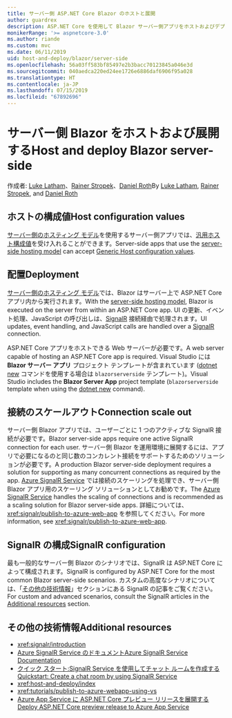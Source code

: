 ```yaml
---
title: サーバー側 ASP.NET Core Blazor のホストと展開
author: guardrex
description: ASP.NET Core を使用して Blazor サーバー側アプリをホストおよびデプロイする方法について説明します。
monikerRange: '>= aspnetcore-3.0'
ms.author: riande
ms.custom: mvc
ms.date: 06/11/2019
uid: host-and-deploy/blazor/server-side
ms.openlocfilehash: 56a03ff583bf85497e2b3bacc70123845a046e3d
ms.sourcegitcommit: 040aedca220ed24ee1726e6886daf6906f95a028
ms.translationtype: HT
ms.contentlocale: ja-JP
ms.lasthandoff: 07/15/2019
ms.locfileid: "67892696"
---
```

# <a name="host-and-deploy-blazor-server-side"></a><span data-ttu-id="8046d-103">サーバー側 Blazor をホストおよび展開する</span><span class="sxs-lookup"><span data-stu-id="8046d-103">Host and deploy Blazor server-side</span></span>

<span data-ttu-id="8046d-104">作成者: [Luke Latham](https://github.com/guardrex)、[Rainer Stropek](https://www.timecockpit.com)、[Daniel Roth](https://github.com/danroth27)</span><span class="sxs-lookup"><span data-stu-id="8046d-104">By [Luke Latham](https://github.com/guardrex), [Rainer Stropek](https://www.timecockpit.com), and [Daniel Roth](https://github.com/danroth27)</span></span>

## <a name="host-configuration-values"></a><span data-ttu-id="8046d-105">ホストの構成値</span><span class="sxs-lookup"><span data-stu-id="8046d-105">Host configuration values</span></span>

<span data-ttu-id="8046d-106">[サーバー側のホスティング モデル](xref:blazor/hosting-models#server-side)を使用するサーバー側アプリでは、[汎用ホスト構成値](xref:fundamentals/host/generic-host#host-configuration)を受け入れることができます。</span><span class="sxs-lookup"><span data-stu-id="8046d-106">Server-side apps that use the [server-side hosting model](xref:blazor/hosting-models#server-side) can accept [Generic Host configuration values](xref:fundamentals/host/generic-host#host-configuration).</span></span>

## <a name="deployment"></a><span data-ttu-id="8046d-107">配置</span><span class="sxs-lookup"><span data-stu-id="8046d-107">Deployment</span></span>

<span data-ttu-id="8046d-108">[サーバー側のホスティング モデル](xref:blazor/hosting-models#server-side)では、Blazor はサーバー上で ASP.NET Core アプリ内から実行されます。</span><span class="sxs-lookup"><span data-stu-id="8046d-108">With the [server-side hosting model](xref:blazor/hosting-models#server-side), Blazor is executed on the server from within an ASP.NET Core app.</span></span> <span data-ttu-id="8046d-109">UI の更新、イベント処理、JavaScript の呼び出しは、[SignalR](xref:signalr/introduction) 接続経由で処理されます。</span><span class="sxs-lookup"><span data-stu-id="8046d-109">UI updates, event handling, and JavaScript calls are handled over a [SignalR](xref:signalr/introduction) connection.</span></span>

<span data-ttu-id="8046d-110">ASP.NET Core アプリをホストできる Web サーバーが必要です。</span><span class="sxs-lookup"><span data-stu-id="8046d-110">A web server capable of hosting an ASP.NET Core app is required.</span></span> <span data-ttu-id="8046d-111">Visual Studio には **Blazor サーバー アプリ** プロジェクト テンプレートが含まれています ([dotnet new](/dotnet/core/tools/dotnet-new) コマンドを使用する場合は `blazorserverside` テンプレート)。</span><span class="sxs-lookup"><span data-stu-id="8046d-111">Visual Studio includes the **Blazor Server App** project template (`blazorserverside` template when using the [dotnet new](/dotnet/core/tools/dotnet-new) command).</span></span>

## <a name="connection-scale-out"></a><span data-ttu-id="8046d-112">接続のスケールアウト</span><span class="sxs-lookup"><span data-stu-id="8046d-112">Connection scale out</span></span>

<span data-ttu-id="8046d-113">サーバー側 Blazor アプリでは、ユーザーごとに 1 つのアクティブな SignalR 接続が必要です。</span><span class="sxs-lookup"><span data-stu-id="8046d-113">Blazor server-side apps require one active SignalR connection for each user.</span></span> <span data-ttu-id="8046d-114">サーバー側 Blazor を運用環境に展開するには、アプリで必要になるのと同じ数のコンカレント接続をサポートするためのソリューションが必要です。</span><span class="sxs-lookup"><span data-stu-id="8046d-114">A production Blazor server-side deployment requires a solution for supporting as many concurrent connections as required by the app.</span></span> <span data-ttu-id="8046d-115">[Azure SignalR Service](/azure/azure-signalr/) では接続のスケーリングを処理でき、サーバー側 Blazor アプリ用のスケーリング ソリューションとしてお勧めです。</span><span class="sxs-lookup"><span data-stu-id="8046d-115">The [Azure SignalR Service](/azure/azure-signalr/) handles the scaling of connections and is recommended as a scaling solution for Blazor server-side apps.</span></span> <span data-ttu-id="8046d-116">詳細については、<xref:signalr/publish-to-azure-web-app> を参照してください。</span><span class="sxs-lookup"><span data-stu-id="8046d-116">For more information, see <xref:signalr/publish-to-azure-web-app>.</span></span>

## <a name="signalr-configuration"></a><span data-ttu-id="8046d-117">SignalR の構成</span><span class="sxs-lookup"><span data-stu-id="8046d-117">SignalR configuration</span></span>

<span data-ttu-id="8046d-118">最も一般的なサーバー側 Blazor のシナリオでは、SignalR は ASP.NET Core によって構成されます。</span><span class="sxs-lookup"><span data-stu-id="8046d-118">SignalR is configured by ASP.NET Core for the most common Blazor server-side scenarios.</span></span> <span data-ttu-id="8046d-119">カスタムの高度なシナリオについては、「[その他の技術情報](#additional-resources)」セクションにある SignalR の記事をご覧ください。</span><span class="sxs-lookup"><span data-stu-id="8046d-119">For custom and advanced scenarios, consult the SignalR articles in the [Additional resources](#additional-resources) section.</span></span>

## <a name="additional-resources"></a><span data-ttu-id="8046d-120">その他の技術情報</span><span class="sxs-lookup"><span data-stu-id="8046d-120">Additional resources</span></span>

* <xref:signalr/introduction>
* [<span data-ttu-id="8046d-121">Azure SignalR Service のドキュメント</span><span class="sxs-lookup"><span data-stu-id="8046d-121">Azure SignalR Service Documentation</span></span>](/azure/azure-signalr/)
* [<span data-ttu-id="8046d-122">クイック スタート:SignalR Service を使用してチャット ルームを作成する</span><span class="sxs-lookup"><span data-stu-id="8046d-122">Quickstart: Create a chat room by using SignalR Service</span></span>](/azure/azure-signalr/signalr-quickstart-dotnet-core)
* <xref:host-and-deploy/index>
* <xref:tutorials/publish-to-azure-webapp-using-vs>
* [<span data-ttu-id="8046d-123">Azure App Service に ASP.NET Core プレビュー リリースを展開する</span><span class="sxs-lookup"><span data-stu-id="8046d-123">Deploy ASP.NET Core preview release to Azure App Service</span></span>](xref:host-and-deploy/azure-apps/index#deploy-aspnet-core-preview-release-to-azure-app-service)
